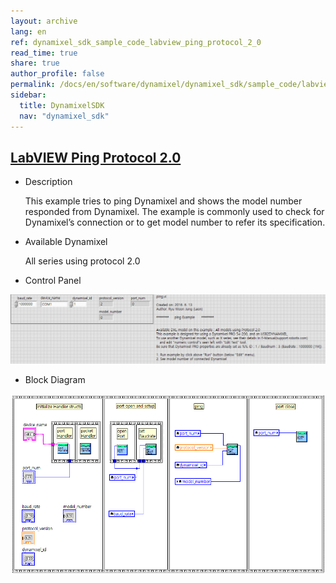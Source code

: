 ```yaml
---
layout: archive
lang: en
ref: dynamixel_sdk_sample_code_labview_ping_protocol_2_0
read_time: true
share: true
author_profile: false
permalink: /docs/en/software/dynamixel/dynamixel_sdk/sample_code/labview_ping_protocol_2_0/
sidebar:
  title: DynamixelSDK
  nav: "dynamixel_sdk"
---
```


<div style="counter-reset: h2 109"></div>
<div style="counter-reset: h1 3"></div>

## [LabVIEW Ping Protocol 2.0](#labview-ping-protocol-20)

- Description

  This example tries to ping Dynamixel and shows the model number responded from Dynamixel. The example is commonly used to check for Dynamixel’s connection or to get model number to refer its specification.

- Available Dynamixel

  All series using protocol 2.0

- Control Panel

![](https://github.com/ROBOTIS-GIT/ROBOTIS-Documents/blob/master/wiki-images/DynamixelSDK/4.SDKExample/4.7%20LabVIEW/ping2/ping2.png)

- Block Diagram

![](https://github.com/ROBOTIS-GIT/ROBOTIS-Documents/blob/master/wiki-images/DynamixelSDK/4.SDKExample/4.7%20LabVIEW/ping2/block_diagram.png)